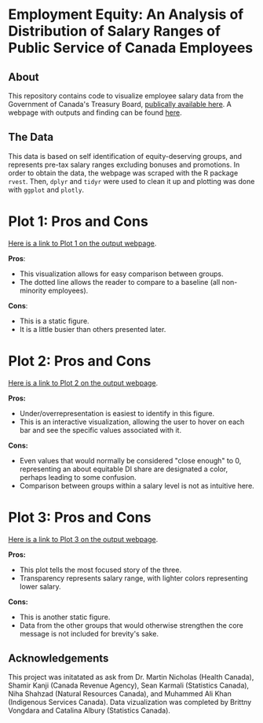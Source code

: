 # Employment Equity: An Analysis of Distribution of Salary Ranges of Public Service of Canada Employees


## About
This repository contains code to visualize  employee salary data from the Government of Canada's Treasury Board, [publically available here](https://www.canada.ca/en/treasury-board-secretariat/services/innovation/human-resources-statistics/diversity-inclusion-statistics.html). A webpage with outputs and finding can be found [here](https://klaxonklaxoff.github.io/ee_dv/).

## The Data
This data is based on self identification of equity-deserving groups, and represents pre-tax salary ranges excluding bonuses and promotions. In order to obtain the data, the webpage was scraped with the R package `rvest`. Then, `dplyr` and `tidyr` were used to clean it up and plotting was done with `ggplot` and `plotly`. 

# Plot 1: Pros and Cons

[Here is a link to Plot 1 on the output webpage](https://klaxonklaxoff.github.io/ee_dv/#Plot_1:_DI_of_all_groups_by_salary_range). 

**Pros**: 

* This visualization allows for easy comparison between groups. 
* The dotted line allows the reader to compare to a baseline (all non-minority employees). 

**Cons**: 

* This is a static figure. 
* It is a little busier than others presented later. 

# Plot 2: Pros and Cons
[Here is a link to Plot 2 on the output webpage](https://klaxonklaxoff.github.io/ee_dv/#Plot_2:_DI_Share_by_subgroups_and_salary_range). 

**Pros:**

* Under/overrepresentation is easiest to identify in this figure. 
* This is an interactive visualization, allowing the user to hover on each bar and see the specific values associated with it. 

**Cons:**  

* Even values that would normally be considered "close enough" to 0, representing an about equitable DI share are designated a color, perhaps leading to some confusion. 
* Comparison between groups within a salary level is not as intuitive here.


# Plot 3: Pros and Cons

[Here is a link to Plot 3 on the output webpage](https://klaxonklaxoff.github.io/ee_dv/#Plot_3:_A_direct_comparison_of_DI_in_Black_Employees_vs_Non-Visible_Minority_Employees). 

**Pros:** 

* This plot tells the most focused story of the three. 
* Transparency represents salary range, with lighter colors representing lower salary. 

**Cons:** 

  * This is another static figure. 
  * Data from the other groups that would otherwise strengthen the core message is     not included for brevity's sake. 
  
## Acknowledgements
 This project was initatated as ask from Dr. Martin Nicholas (Health Canada), Shamir Kanji (Canada Revenue Agency), Sean Karmali (Statistics Canada), Niha Shahzad (Natural Resources Canada), and Muhammed Ali Khan (Indigenous Services Canada). Data vizualization was completed by Brittny Vongdara and Catalina Albury (Statistics Canada). 







